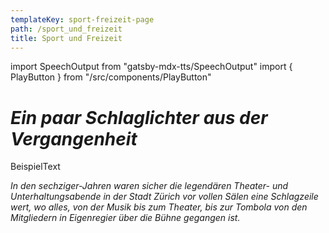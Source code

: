 ```yaml
---
templateKey: sport-freizeit-page
path: /sport_und_freizeit
title: Sport und Freizeit
---
```

import SpeechOutput from "gatsby-mdx-tts/SpeechOutput"
import { PlayButton } from "/src/components/PlayButton"


<SpeechOutput id="ueberuns-page-teil3" customPlayButton={PlayButton}>

# *Ein paar Schlaglichter aus der Vergangenheit*

BeispielText

*In den sechziger-Jahren waren sicher die legendären Theater- und Unterhaltungsabende in der Stadt Zürich vor vollen Sälen eine Schlagzeile wert, wo alles, von der Musik bis zum Theater, bis zur Tombola von den Mitgliedern in Eigenregier über die Bühne gegangen ist.*


</SpeechOutput>